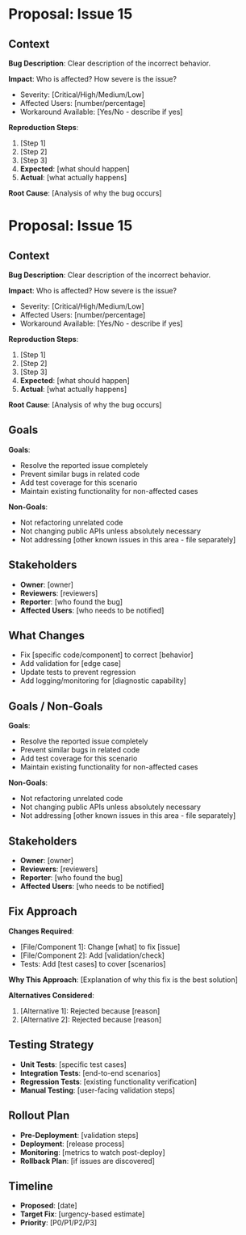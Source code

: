 # Proposal: Issue 15

## Context

**Bug Description**: Clear description of the incorrect behavior.

**Impact**: Who is affected? How severe is the issue?
- Severity: [Critical/High/Medium/Low]
- Affected Users: [number/percentage]
- Workaround Available: [Yes/No - describe if yes]

**Reproduction Steps**:
1. [Step 1]
2. [Step 2]
3. [Step 3]
4. **Expected**: [what should happen]
5. **Actual**: [what actually happens]

**Root Cause**: [Analysis of why the bug occurs]

# Proposal: Issue 15

## Context

**Bug Description**: Clear description of the incorrect behavior.

**Impact**: Who is affected? How severe is the issue?
- Severity: [Critical/High/Medium/Low]
- Affected Users: [number/percentage]
- Workaround Available: [Yes/No - describe if yes]

**Reproduction Steps**:
1. [Step 1]
2. [Step 2]
3. [Step 3]
4. **Expected**: [what should happen]
5. **Actual**: [what actually happens]

**Root Cause**: [Analysis of why the bug occurs]

## Goals

**Goals**:
- Resolve the reported issue completely
- Prevent similar bugs in related code
- Add test coverage for this scenario
- Maintain existing functionality for non-affected cases

**Non-Goals**:
- Not refactoring unrelated code
- Not changing public APIs unless absolutely necessary
- Not addressing [other known issues in this area - file separately]

## Stakeholders

- **Owner**: [owner]
- **Reviewers**: [reviewers]
- **Reporter**: [who found the bug]
- **Affected Users**: [who needs to be notified]

## What Changes

- Fix [specific code/component] to correct [behavior]
- Add validation for [edge case]
- Update tests to prevent regression
- Add logging/monitoring for [diagnostic capability]

## Goals / Non-Goals

**Goals**:
- Resolve the reported issue completely
- Prevent similar bugs in related code
- Add test coverage for this scenario
- Maintain existing functionality for non-affected cases

**Non-Goals**:
- Not refactoring unrelated code
- Not changing public APIs unless absolutely necessary
- Not addressing [other known issues in this area - file separately]

## Stakeholders

- **Owner**: [owner]
- **Reviewers**: [reviewers]
- **Reporter**: [who found the bug]
- **Affected Users**: [who needs to be notified]

## Fix Approach

**Changes Required**:
- [File/Component 1]: Change [what] to fix [issue]
- [File/Component 2]: Add [validation/check]
- Tests: Add [test cases] to cover [scenarios]

**Why This Approach**:
[Explanation of why this fix is the best solution]

**Alternatives Considered**:
1. [Alternative 1]: Rejected because [reason]
2. [Alternative 2]: Rejected because [reason]

## Testing Strategy

- **Unit Tests**: [specific test cases]
- **Integration Tests**: [end-to-end scenarios]
- **Regression Tests**: [existing functionality verification]
- **Manual Testing**: [user-facing validation steps]

## Rollout Plan

- **Pre-Deployment**: [validation steps]
- **Deployment**: [release process]
- **Monitoring**: [metrics to watch post-deploy]
- **Rollback Plan**: [if issues are discovered]

## Timeline

- **Proposed**: [date]
- **Target Fix**: [urgency-based estimate]
- **Priority**: [P0/P1/P2/P3]
